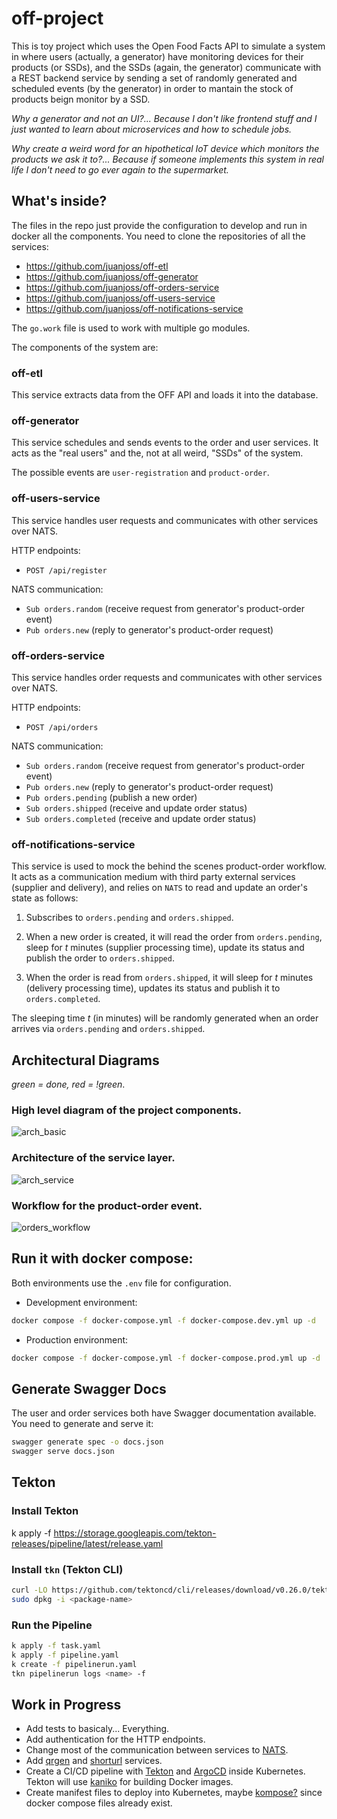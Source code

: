 # off-project

This is toy project which uses the Open Food Facts API to simulate a system in where users (actually, a generator) have monitoring devices for their products (or SSDs), and the SSDs (again, the generator) communicate with a REST backend service by sending a set of randomly generated and scheduled events (by the generator) in order to mantain the stock of products beign monitor by a SSD.

_Why a generator and not an UI?... Because I don't like frontend stuff and I just wanted to learn about microservices and how to schedule jobs._

_Why create a weird word for an hipothetical IoT device which monitors the products we ask it to?... Because if someone implements this system in real life I don't need to go ever again to the supermarket._

## What's inside?

The files in the repo just provide the configuration to develop and run in docker all the components. You need to clone the repositories of all the services:

- https://github.com/juanjoss/off-etl
- https://github.com/juanjoss/off-generator
- https://github.com/juanjoss/off-orders-service
- https://github.com/juanjoss/off-users-service
- https://github.com/juanjoss/off-notifications-service

The `go.work` file is used to work with multiple go modules.

The components of the system are:

### off-etl

This service extracts data from the OFF API and loads it into the database.

### off-generator

This service schedules and sends events to the order and user services. It acts as the "real users" and the, not at all weird, "SSDs" of the system.

The possible events are `user-registration` and `product-order`.

### off-users-service

This service handles user requests and communicates with other services over NATS.

HTTP endpoints:
- `POST /api/register`

NATS communication:
- `Sub orders.random` (receive request from generator's product-order event)
- `Pub orders.new` (reply to generator's product-order request)

### off-orders-service

This service handles order requests and communicates with other services over NATS.

HTTP endpoints:
- `POST /api/orders`

NATS communication:
- `Sub orders.random` (receive request from generator's product-order event)
- `Pub orders.new` (reply to generator's product-order request)
- `Pub orders.pending` (publish a new order)
- `Sub orders.shipped` (receive and update order status)
- `Sub orders.completed` (receive and update order status)

### off-notifications-service

This service is used to mock the behind the scenes product-order workflow. It acts as a communication medium with third party external services (supplier and delivery), and relies on `NATS` to read and update an order's state as follows:

1. Subscribes to `orders.pending` and `orders.shipped`.

2. When a new order is created, it will read the order from `orders.pending`, sleep for _t_ minutes (supplier processing time), update its status and publish the order to `orders.shipped`.

2. When the order is read from `orders.shipped`, it will sleep for _t_ minutes (delivery processing time), updates its status and publish it to `orders.completed`.

The sleeping time _t_ (in minutes) will be randomly generated when an order arrives via `orders.pending` and `orders.shipped`.

## Architectural Diagrams

_green = done, red = !green_.

### High level diagram of the project components.
![arch_basic](https://drive.google.com/uc?export=view&id=1kRnklQk-EVtD-bonvvCYNwBA7MnEfZW6)

### Architecture of the service layer.
![arch_service](https://drive.google.com/uc?export=view&id=1xB-YAc2PKwYC5Pruw6V7xT4k-iTSLgfn)

### Workflow for the product-order event. 
![orders_workflow](https://drive.google.com/uc?export=view&id=14DvmCakoJZLWIhCLawNHIGPc4I7sKI01)

## Run it with docker compose:

Both environments use the `.env` file for configuration.

- Development environment:

```bash
docker compose -f docker-compose.yml -f docker-compose.dev.yml up -d
```

- Production environment:

```bash
docker compose -f docker-compose.yml -f docker-compose.prod.yml up -d
```

## Generate Swagger Docs

The user and order services both have Swagger documentation available. You need to generate and serve it:

```bash
swagger generate spec -o docs.json
swagger serve docs.json
```

## Tekton

### Install Tekton

k apply -f https://storage.googleapis.com/tekton-releases/pipeline/latest/release.yaml

### Install `tkn` (Tekton CLI)

```bash
curl -LO https://github.com/tektoncd/cli/releases/download/v0.26.0/tektoncd-cli-0.26.0_Linux-64bit.deb
sudo dpkg -i <package-name>
```

### Run the Pipeline

```bash
k apply -f task.yaml
k apply -f pipeline.yaml
k create -f pipelinerun.yaml
tkn pipelinerun logs <name> -f
```

## Work in Progress

- Add tests to basicaly... Everything.
- Add authentication for the HTTP endpoints.
- Change most of the communication between services to [NATS](https://nats.io/).
- Add [qrgen](https://github.com/juanjoss/qrgen) and [shorturl](https://github.com/juanjoss/shorturl) services.
- Create a CI/CD pipeline with [Tekton](https://tekton.dev/) and [ArgoCD](https://argo-cd.readthedocs.io/en/stable/) inside Kubernetes. Tekton will use [kaniko](https://github.com/GoogleContainerTools/kaniko) for building Docker images.
- Create manifest files to deploy into Kubernetes, maybe [kompose?](https://kompose.io/) since docker compose files already exist.
